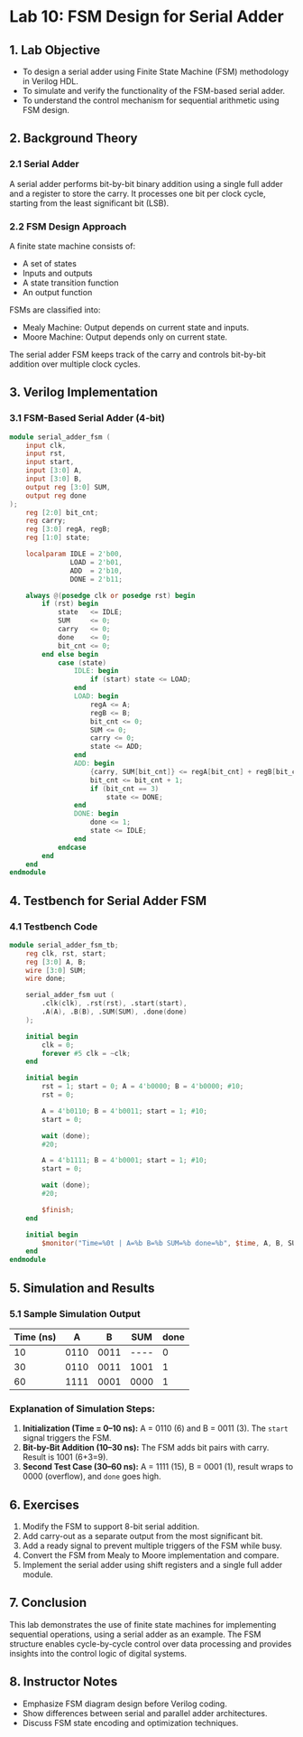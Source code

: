 
# Lab 10: FSM Design for Serial Adder

## 1. Lab Objective

- To design a serial adder using Finite State Machine (FSM) methodology in Verilog HDL.
- To simulate and verify the functionality of the FSM-based serial adder.
- To understand the control mechanism for sequential arithmetic using FSM design.

## 2. Background Theory

### 2.1 Serial Adder
A serial adder performs bit-by-bit binary addition using a single full adder and a register to store the carry. It processes one bit per clock cycle, starting from the least significant bit (LSB).

### 2.2 FSM Design Approach
A finite state machine consists of:

- A set of states
- Inputs and outputs
- A state transition function
- An output function

FSMs are classified into:

- Mealy Machine: Output depends on current state and inputs.
- Moore Machine: Output depends only on current state.

The serial adder FSM keeps track of the carry and controls bit-by-bit addition over multiple clock cycles.

## 3. Verilog Implementation

### 3.1 FSM-Based Serial Adder (4-bit)

```verilog
module serial_adder_fsm (
    input clk,
    input rst,
    input start,
    input [3:0] A,
    input [3:0] B,
    output reg [3:0] SUM,
    output reg done
);
    reg [2:0] bit_cnt;
    reg carry;
    reg [3:0] regA, regB;
    reg [1:0] state;

    localparam IDLE = 2'b00,
               LOAD = 2'b01,
               ADD  = 2'b10,
               DONE = 2'b11;

    always @(posedge clk or posedge rst) begin
        if (rst) begin
            state   <= IDLE;
            SUM     <= 0;
            carry   <= 0;
            done    <= 0;
            bit_cnt <= 0;
        end else begin
            case (state)
                IDLE: begin
                    if (start) state <= LOAD;
                end
                LOAD: begin
                    regA <= A;
                    regB <= B;
                    bit_cnt <= 0;
                    SUM <= 0;
                    carry <= 0;
                    state <= ADD;
                end
                ADD: begin
                    {carry, SUM[bit_cnt]} <= regA[bit_cnt] + regB[bit_cnt] + carry;
                    bit_cnt <= bit_cnt + 1;
                    if (bit_cnt == 3)
                        state <= DONE;
                end
                DONE: begin
                    done <= 1;
                    state <= IDLE;
                end
            endcase
        end
    end
endmodule
```

## 4. Testbench for Serial Adder FSM

### 4.1 Testbench Code

```verilog
module serial_adder_fsm_tb;
    reg clk, rst, start;
    reg [3:0] A, B;
    wire [3:0] SUM;
    wire done;

    serial_adder_fsm uut (
        .clk(clk), .rst(rst), .start(start),
        .A(A), .B(B), .SUM(SUM), .done(done)
    );

    initial begin
        clk = 0;
        forever #5 clk = ~clk;
    end

    initial begin
        rst = 1; start = 0; A = 4'b0000; B = 4'b0000; #10;
        rst = 0;

        A = 4'b0110; B = 4'b0011; start = 1; #10;
        start = 0;

        wait (done);
        #20;

        A = 4'b1111; B = 4'b0001; start = 1; #10;
        start = 0;

        wait (done);
        #20;

        $finish;
    end

    initial begin
        $monitor("Time=%0t | A=%b B=%b SUM=%b done=%b", $time, A, B, SUM, done);
    end
endmodule
```

## 5. Simulation and Results

### 5.1 Sample Simulation Output

| Time (ns) | A    | B    | SUM  | done |
|-----------|------|------|------|------|
| 10        | 0110 | 0011 | ---- | 0    |
| 30        | 0110 | 0011 | 1001 | 1    |
| 60        | 1111 | 0001 | 0000 | 1    |

### Explanation of Simulation Steps:

1. **Initialization (Time = 0–10 ns):** A = 0110 (6) and B = 0011 (3). The `start` signal triggers the FSM.
2. **Bit-by-Bit Addition (10–30 ns):** The FSM adds bit pairs with carry. Result is 1001 (6+3=9).
3. **Second Test Case (30–60 ns):** A = 1111 (15), B = 0001 (1), result wraps to 0000 (overflow), and `done` goes high.

## 6. Exercises

1. Modify the FSM to support 8-bit serial addition.
2. Add carry-out as a separate output from the most significant bit.
3. Add a ready signal to prevent multiple triggers of the FSM while busy.
4. Convert the FSM from Mealy to Moore implementation and compare.
5. Implement the serial adder using shift registers and a single full adder module.

## 7. Conclusion

This lab demonstrates the use of finite state machines for implementing sequential operations, using a serial adder as an example. The FSM structure enables cycle-by-cycle control over data processing and provides insights into the control logic of digital systems.

## 8. Instructor Notes

- Emphasize FSM diagram design before Verilog coding.
- Show differences between serial and parallel adder architectures.
- Discuss FSM state encoding and optimization techniques.

